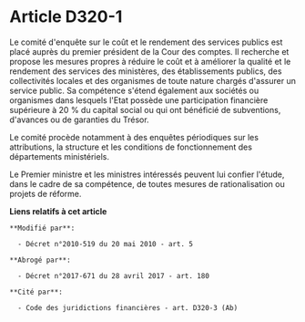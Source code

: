 # Article D320-1

Le comité d'enquête sur le coût et le rendement des services publics est placé auprès du premier président de la Cour des
comptes. Il recherche et propose les mesures propres à réduire le coût et à améliorer la qualité et le rendement des services
des ministères, des établissements publics, des collectivités locales et des organismes de toute nature chargés d'assurer un
service public. Sa compétence s'étend également aux sociétés ou organismes dans lesquels l'Etat possède une participation
financière supérieure à 20 % du capital social ou qui ont bénéficié de subventions, d'avances ou de garanties du Trésor.

Le comité procède notamment à des enquêtes périodiques sur les attributions, la structure et les conditions de fonctionnement
des départements ministériels.

Le Premier ministre et les ministres intéressés peuvent lui confier l'étude, dans le cadre de sa compétence, de toutes
mesures de rationalisation ou projets de réforme.

**Liens relatifs à cet article**

	**Modifié par**:

	  - Décret n°2010-519 du 20 mai 2010 - art. 5

	**Abrogé par**:

	  - Décret n°2017-671 du 28 avril 2017 - art. 180

	**Cité par**:

	  - Code des juridictions financières - art. D320-3 (Ab)
